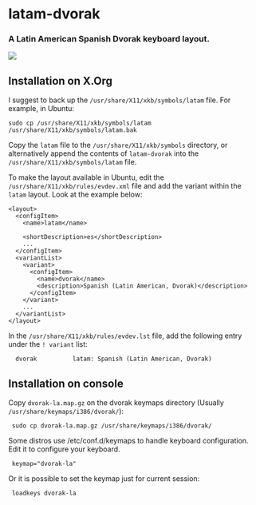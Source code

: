 # latam-dvorak
### A Latin American Spanish Dvorak keyboard layout.

![](https://dl.dropbox.com/u/1116031/images/latam-dvorak.png)

## Installation on X.Org
I suggest to back up the `/usr/share/X11/xkb/symbols/latam` file. For example, in Ubuntu:

    sudo cp /usr/share/X11/xkb/symbols/latam /usr/share/X11/xkb/symbols/latam.bak

Copy the `latam` file to the `/usr/share/X11/xkb/symbols` directory, or alternatively append the contents of `latam-dvorak` into the `/usr/share/X11/xkb/symbols/latam` file.

To make the layout available in Ubuntu, edit the `/usr/share/X11/xkb/rules/evdev.xml` file and add the variant within the `latam` layout. Look at the example below:

    <layout>
      <configItem>
        <name>latam</name>
        
        <shortDescription>es</shortDescription>
        ...
      </configItem>
      <variantList>
        <variant>
          <configItem>
            <name>dvorak</name>
            <description>Spanish (Latin American, Dvorak)</description>
          </configItem>
        </variant>
        ...
      </variantList>
    </layout>

In the `/usr/share/X11/xkb/rules/evdev.lst` file, add the following entry under the `! variant` list:

      dvorak          latam: Spanish (Latin American, Dvorak)

## Installation on console
Copy `dvorak-la.map.gz` on the dvorak keymaps directory (Usually `/usr/share/keymaps/i386/dvorak/`):

     sudo cp dvorak-la.map.gz /usr/share/keymaps/i386/dvorak/

Some distros use /etc/conf.d/keymaps to handle keyboard configuration. Edit it to configure your keyboard. 

     keymap="dvorak-la"

Or it is possible to set the keymap just for current session:

     loadkeys dvorak-la
